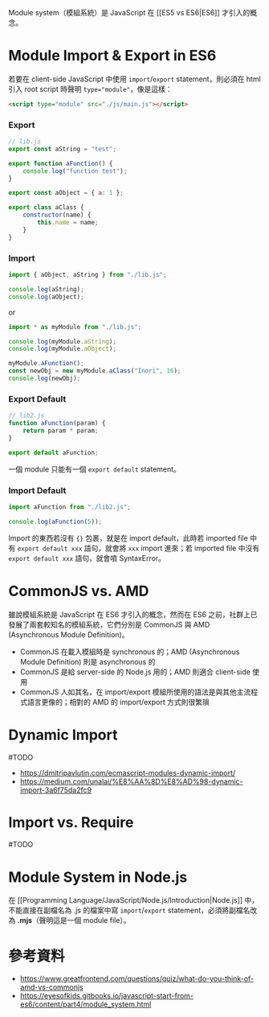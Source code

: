 Module system（模組系統）是 JavaScript 在 [[ES5 vs ES6|ES6]] 才引入的概念。

# Module Import & Export in ES6

若要在 client-side JavaScript 中使用 `import`/`export` statement，則必須在 html 引入 root script 時聲明 `type="module"`，像是這樣：

```html
<script type="module" src="./js/main.js"></script>
```

### Export

```JavaScript
// lib.js
export const aString = "test";

export function aFunction() {
    console.log("function test");
}

export const aObject = { a: 1 };

export class aClass {
    constructor(name) {
        this.name = name;
    }
}
```

### Import

```JavaScript
import { aObject, aString } from "./lib.js";

console.log(aString);
console.log(aObject);
```

or

```JavaScript
import * as myModule from "./lib.js";

console.log(myModule.aString);
console.log(myModule.aObject);

myModule.aFunction();
const newObj = new myModule.aClass("Inori", 16);
console.log(newObj);
```

### Export Default

```JavaScript
// lib2.js
function aFunction(param) {
    return param * param;
}

export default aFunction;
```

一個 module 只能有一個 `export default` statement。

### Import Default

```JavaScript
import aFunction from "./lib2.js";

console.log(aFunction(5));
```

Import 的東西若沒有 `{}` 包裹，就是在 import default，此時若 imported file 中有 `export default xxx` 語句，就會將 `xxx` import 進來；若 imported file 中沒有 `export default xxx` 語句，就會噴 SyntaxError。

# CommonJS vs. AMD

雖說模組系統是 JavaScript 在 ES6 才引入的概念，然而在 ES6 之前，社群上已發展了兩套較知名的模組系統，它們分別是 CommonJS 與 AMD (Asynchronous Module Definition)。

- CommonJS 在載入模組時是 synchronous 的；AMD (Asynchronous Module Definition) 則是 asynchronous 的
- CommonJS 是給 server-side 的 Node.js 用的；AMD 則適合 client-side 使用
- CommonJS 人如其名，在 import/export 模組所使用的語法是與其他主流程式語言更像的；相對的 AMD 的 import/export 方式則很繁瑣

# Dynamic Import

#TODO 

- <https://dmitripavlutin.com/ecmascript-modules-dynamic-import/>
- <https://medium.com/unalai/%E8%AA%8D%E8%AD%98-dynamic-import-3a6f75da2fc9>

# Import vs. Require

#TODO 

# Module System in Node.js

在 [[Programming Language/JavaScript/Node.js/Introduction|Node.js]] 中，不能直接在副檔名為 .js 的檔案中寫 `import`/`export` statement，必須將副檔名改為 **.mjs**（聲明這是一個 module file）。

# 參考資料

- <https://www.greatfrontend.com/questions/quiz/what-do-you-think-of-amd-vs-commonjs>
- <https://eyesofkids.gitbooks.io/javascript-start-from-es6/content/part4/module_system.html>
